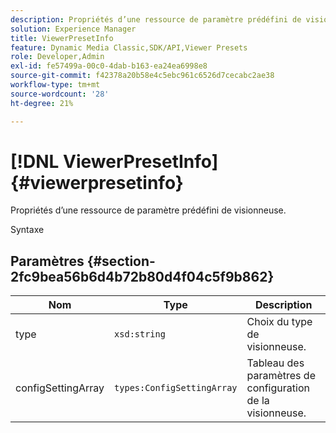 ```yaml
---
description: Propriétés d’une ressource de paramètre prédéfini de visionneuse.
solution: Experience Manager
title: ViewerPresetInfo
feature: Dynamic Media Classic,SDK/API,Viewer Presets
role: Developer,Admin
exl-id: fe57499a-00c0-4dab-b163-ea24ea6998e8
source-git-commit: f42378a20b58e4c5ebc961c6526d7cecabc2ae38
workflow-type: tm+mt
source-wordcount: '28'
ht-degree: 21%

---
```


# [!DNL ViewerPresetInfo]{#viewerpresetinfo}

Propriétés d’une ressource de paramètre prédéfini de visionneuse.

Syntaxe

## Paramètres {#section-2fc9bea56b6d4b72b80d4f04c5f9b862}

| Nom | Type | Description |
|---|---|---|
| type | `xsd:string` | Choix du type de visionneuse. |
| configSettingArray | `types:ConfigSettingArray` | Tableau des paramètres de configuration de la visionneuse. |

